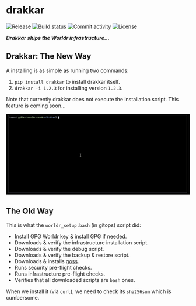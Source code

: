 # drakkar

[![Release](https://img.shields.io/github/v/release/worldr/drakkar)](https://img.shields.io/github/v/release/worldr/drakkar)
[![Build status](https://img.shields.io/github/workflow/status/worldr/drakkar/merge-to-main)](https://img.shields.io/github/workflow/status/worldr/drakkar/merge-to-main)
[![Commit activity](https://img.shields.io/github/commit-activity/m/worldr/drakkar)](https://img.shields.io/github/commit-activity/m/worldr/drakkar)
[![License](https://img.shields.io/github/license/worldr/drakkar)](https://img.shields.io/github/license/worldr/drakkar)

***Drakkar ships the Worldr infrastructure…***

## Drakkar: The New Way

A installing is as simple as running two commands:

1. `pip install drakkar` to install drakkar itself.
1. `drakkar -i 1.2.3` for installing version `1.2.3`.

Note that currently drakkar does not execute the installation script. This
feature is coming soon…

![Drakkar](./assets/drakkar-example.gif)

## The Old Way

This is what the `worldr_setup.bash` (in gitops) script did:

* Install GPG Worldr key & install GPG if needed.
* Downloads & verify the infrastructure installation script.
* Downloads & verify the debug script.
* Downloads & verify the backup & restore script.
* Downloads & installs [goss](https://github.com/aelsabbahy/goss).
* Runs security pre-flight checks.
* Runs infrastructure pre-flight checks.
* Verifies that all downloaded scripts are `bash` ones.

When we install it (via `curl`), we need to check its `sha256sum` which is
cumbersome.
